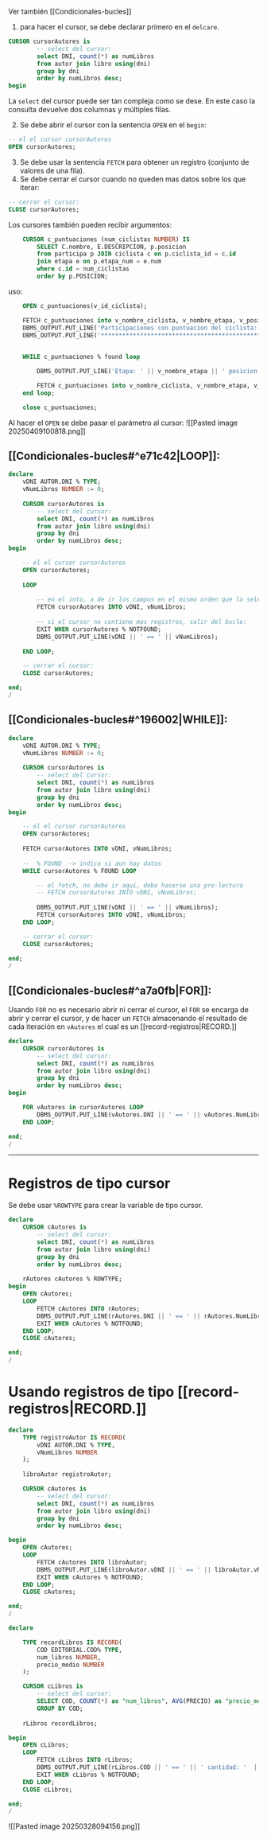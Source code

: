 Ver también [[Condicionales-bucles]]

1. para hacer el cursor, se debe declarar primero en el ``delcare``.
```sql
CURSOR cursorAutores is 
        -- select del cursor:
        select DNI, count(*) as numLibros
        from autor join libro using(dni)
        group by dni
        order by numLibros desc;
begin
```
La ``select`` del cursor puede ser tan compleja como se dese. En este caso la consulta devuelve dos columnas y múltiples filas.

2. Se debe abrir el cursor con la sentencia ``OPEN`` en el ``begin``:
```sql
-- el el cursor cursorAutores
OPEN cursorAutores;
```

3. Se debe usar la sentencia ``FETCH`` para obtener un registro (conjunto de valores de una fila).
4. Se debe cerrar el cursor cuando no queden mas datos sobre los que iterar:
```sql
-- cerrar el cursor:
CLOSE cursorAutores;
```

Los cursores también pueden recibir argumentos:
```sql
    CURSOR c_puntuaciones (num_ciclistas NUMBER) IS
        SELECT C.nombre, E.DESCRIPCION, p.posicion
        from participa p JOIN ciclista c on p.ciclista_id = c.id
        join etapa e on p.etapa_num = e.num
        where c.id = num_ciclistas
        order by p.POSICION;
```


uso:
```sql
    OPEN c_puntuaciones(v_id_ciclista);

    FETCH c_puntuaciones into v_nombre_ciclista, v_nombre_etapa, v_posicion;
    DBMS_OUTPUT.PUT_LINE('Participaciones con puntuacion del ciclista: ' || v_nombre_ciclista);
    DBMS_OUTPUT.PUT_LINE('******************************************************************');
    

    WHILE c_puntuaciones % found loop

        DBMS_OUTPUT.PUT_LINE('Etapa: ' || v_nombre_etapa || ' posicion: '  || v_posicion);

        FETCH c_puntuaciones into v_nombre_ciclista, v_nombre_etapa, v_posicion;
    end loop;

    close c_puntuaciones;
```

Al hacer el `OPEN` se debe pasar el parámetro al cursor:
![[Pasted image 20250409100818.png]]
## [[Condicionales-bucles#^e71c42|LOOP]]:
```sql
declare
    vDNI AUTOR.DNI % TYPE;
    vNumLibros NUMBER := 0;
    
    CURSOR cursorAutores is 
        -- select del cursor:
        select DNI, count(*) as numLibros
        from autor join libro using(dni)
        group by dni
        order by numLibros desc;
begin

    -- el el cursor cursorAutores
    OPEN cursorAutores;
    
    LOOP
    
        -- en el into, a de ir los campos en el mismo orden que la select del cursor
        FETCH cursorAutores INTO vDNI, vNumLibros;
        
        -- si el cursor no contiene mas registros, salir del bucle:
        EXIT WHEN cursorAutores % NOTFOUND;
        DBMS_OUTPUT.PUT_LINE(vDNI || ' == ' || vNumLibros);
    
    END LOOP;

    -- cerrar el cursor:
    CLOSE cursorAutores;

end;
/
```

## [[Condicionales-bucles#^196002|WHILE]]:
```sql
declare
    vDNI AUTOR.DNI % TYPE;
    vNumLibros NUMBER := 0;
    
    CURSOR cursorAutores is 
        -- select del cursor:
        select DNI, count(*) as numLibros
        from autor join libro using(dni)
        group by dni
        order by numLibros desc;
begin

    -- el el cursor cursorAutores
    OPEN cursorAutores;
    
    FETCH cursorAutores INTO vDNI, vNumLibros;
    
    --  % FOUND  -> indica si aun hay datos
    WHILE cursorAutores % FOUND LOOP

        -- el fetch, no debe ir aqui, debe hacerse una pre-lectura
        -- FETCH cursorAutores INTO vDNI, vNumLibros;
        
        DBMS_OUTPUT.PUT_LINE(vDNI || ' == ' || vNumLibros);
        FETCH cursorAutores INTO vDNI, vNumLibros;
    END LOOP;

    -- cerrar el cursor:
    CLOSE cursorAutores;

end;
/
```
## [[Condicionales-bucles#^a7a0fb|FOR]]:
Usando `FOR` no es necesario abrir ni cerrar el cursor, el ``FOR`` se encarga de abrir y cerrar el cursor, y de hacer un ``FETCH`` almacenando el resultado de cada iteración en `vAutores` el cual es un [[record-registros|RECORD.]]
```sql
declare
    CURSOR cursorAutores is 
        -- select del cursor:
        select DNI, count(*) as numLibros
        from autor join libro using(dni)
        group by dni
        order by numLibros desc;
begin

    FOR vAutores in cursorAutores LOOP
        DBMS_OUTPUT.PUT_LINE(vAutores.DNI || ' == ' || vAutores.NumLibros);
    END LOOP;

end;
/
```

----
# Registros de tipo cursor
Se debe usar ``%ROWTYPE`` para crear la variable de tipo cursor.
```sql
declare
    CURSOR cAutores is 
        -- select del cursor:
        select DNI, count(*) as numLibros
        from autor join libro using(dni)
        group by dni
        order by numLibros desc;
        
    rAutores cAutores % ROWTYPE;
begin
    OPEN cAutores;
    LOOP
        FETCH cAutores INTO rAutores;
        DBMS_OUTPUT.PUT_LINE(rAutores.DNI || ' == ' || rAutores.NumLibros);
        EXIT WHEN cAutores % NOTFOUND;
    END LOOP;
    CLOSE cAutores;

end;
/
```


# Usando registros de tipo [[record-registros|RECORD.]]
```sql
declare
    TYPE registroAutor IS RECORD(
        vDNI AUTOR.DNI % TYPE,
        vNumLibros NUMBER 
    );
    
    libroAutor registroAutor;

    CURSOR cAutores is 
        -- select del cursor:
        select DNI, count(*) as numLibros
        from autor join libro using(dni)
        group by dni
        order by numLibros desc;

begin
    OPEN cAutores;
    LOOP
        FETCH cAutores INTO libroAutor;
        DBMS_OUTPUT.PUT_LINE(libroAutor.vDNI || ' == ' || libroAutor.vNumLibros);
        EXIT WHEN cAutores % NOTFOUND;
    END LOOP;
    CLOSE cAutores;

end;
/
```



```sql
declare

    TYPE recordLibros IS RECORD(
        COD EDITORIAL.COD% TYPE,
        num_libros NUMBER,
        precio_medio NUMBER
    );

    CURSOR cLibros is 
        -- select del cursor:
        SELECT COD, COUNT(*) as "num_libros", AVG(PRECIO) as "precio_medio" FROM LIBRO
        GROUP BY COD;
        
    rLibros recordLibros;

begin
    OPEN cLibros;
    LOOP
        FETCH cLibros INTO rLibros;
        DBMS_OUTPUT.PUT_LINE(rLibros.COD || ' == ' || ' cantidad: '  || rLibros.num_libros || ' media: ' || rLibros.precio_medio );
        EXIT WHEN cLibros % NOTFOUND;
    END LOOP;
    CLOSE cLibros;

end;
/
```
![[Pasted image 20250328094156.png]]
